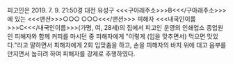 피고인은 2019. 7. 9. 21:50경 대전 유성구 <<<구아래주소>>>B<<</구아래주소>>>에 있는 <<<맨션>>>○○○ ○○○<<</맨션>>> 피해자 <<<내국인이름>>>C<<</내국인이름>>>(가명, 여, 28세)의 집에서 피고인 운영의 인쇄업소 종업원인 피해자와 함께 커피를 마시던 중 피해자에게 "이렇게 (입을 맞추면서) 먹으면 맛있다."라고 말하면서 피해자에게 2회 입맞춤을 하고, 손을 피해자의 바지 위에 대고 음부를 만지면서 눕히려 하여 피해자를 강제로 추행하였다.
